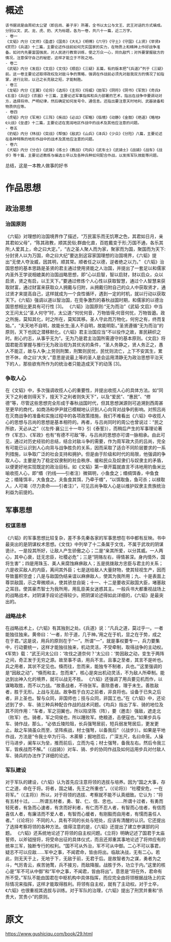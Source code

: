 # 概述

```
该书据说是由周初太公望（即吕尚、姜子牙）所著，全书以太公与文王、武王对话的方式编成。
分别以文、武、龙、虎、豹、犬为标题，各为一卷，共六十一篇，近二万字。
- 卷一
《文韬》内分《文师》《盈虚》《国务》《大礼》《明傅》《六守》《守土》《守国》《上贤》《举贤》《赏罚》《兵道》十二篇，主要论述作战前如何充实国家的实力，在物质上和精神上作好战争准备。如对内先要富国强民，对人民进行教育训练，使之万众一心，同仇敌忾；对外要掌握敌方的情况，注意保守自己的秘密，这样才能立于不败之地。
- 卷二
《武韬》内分《发启》《文启》《文伐》《顺启》《三疑》五篇，有的版本把“《兵道》”列于《三疑》前。这一卷主要论述取得政权及对敌斗争的策略，强调在作战前必须先对敌我双方的情况了如指掌，进行比较，以己之长克敌之短，才能制胜。
- 卷三
《龙韬》内分《王翼》《论将》《选将》《主将》《将威》《励军》《阴符》《阴书》《军势》《奇兵》《五音》《兵征》《农器》十三篇，主要论述军事指挥和兵力部署的艺术，指出在战争中要调动对方，选择将帅、严明纪律，然后确定如何发号令、通信息。还指出要注意天时地利、武器装备和物质供应等。
- 卷四
《虎韬》内分《军用》《三阵》《疾战》《必出》《军略》《临境》《动静》《金鼓》《绝道》《略地》《火战》《垒虚》十二篇，主要论述在宽阔地区作战中的战术及其他应注意的问题。
- 卷五
《豹韬》内分《林战》《突战》《帮强》《敌武》《山兵》《泽兵》《少众》《分险》八篇，主要论述在各种特殊的地形作战中的战术及其他应注意的问题。
- 卷六
《犬韬》内分《分合》《武锋》《练士》《教战》《均兵》《武车士》《武骑士》《战骑》《战车》《战步》等十篇，主要论述教练与编选士卒以及各种兵种如何配合作战，以发挥军队效能等问题。
```
总结，这是一本教人做事的好书

# 作品思想
## 政治思想
### 治国原则
《六韬》对理想的治国境界作了描述，“万民富乐而无饥寒之色，其君如日月，亲其君如父母”，“陈其政教，顺其民俗;群曲化直，百姓戴变于形;万国不通，各乐其所;人爱其上，命之曰大定。”，“古之圣人聚人而为家，聚家而为国，聚国而为天下:分封贤人以为万国，命之曰大纪”要达到这容家国理想的治国境界，《六韬》提出“无使人夺汝威，因其明，顺其常。顺者任之以德，逆者绝之以力。”
《六韬》治国思想的基本思路是圣贤的君主通过使用贤能之人治国，并提出了一套足以和儒家内圣外王学说相媲美的治国战略思想，即“心以启智，智以启财，财以启众，众以启贤，贤之有启，以王天下。”要通过修炼个人心性以获取智慧，通过个人智慧来获取财富，通过财富来获取众人拥戴与归附，从拥戴归附自己的众人中获取贤才，通过贤才来提高自己，这样就成为一个良性循环，遇到一定的时机，就以行动以获取天下。《六韬》强调以道以智治国，在竞争激烈的春秋战国时期，和儒家的以德治国思想相比更具有可行性 [3]。
《六韬》治国原则:“无为而治”《武韬·文启》中当文王问太公“圣人何守”时，太公道:“何忧何音，万物皆得;何音何忧，万物皆遒。政之所施，莫知其化，时之所在，莫知其移。圣人守此而万物化，何穷之有，终而复始。”，“夫天地不自明，故能长生;圣人不自明，故能明彰。”圣贤遵循“无为而治”的原则，天下也因之潜移默化。《六韬》君主治国应当“不以役作之故，害民耕织之时。削心约志，从事乎无为”。无为乃是君主治国所需遵守的基本原则。《文启》将国君能否掌握与推行无为政治视为其优劣的条件，“圣人务静之，贤人务正之，愚人不能正，故与人争;上劳则刑繁，刑繁则民忧，民忧则流亡，上下不安其生，累世不休，命之曰‘大失’。”意思是说最上等的圣人是会运用清静无为政治思想平治天下的人，那些欲有所作为的统治者只能造成天下的动荡 [3]。
### 争取人心
在《文韬》中，多次强调收揽人心的重要性，并提出收揽人心的具体方法。如“同天下之利者则得天下，擅天下之利者则失天下”，以及“爱民”、“惠民”、“修德”等，尽管这些思想完全形成于春秋战国时代，但其思想渊源则可追溯到西周甚至更早的商代，如商汤和伊尹就已模糊地认识到人心向背对战争的影响。对照吕尚在灭商战争的准备和实施过程中的各项政策措施，我们不难看出《六韬》中收揽人心的思想与吕尚的思想是基本相符的。再者，与吕尚同时的周公也曾说过：“民之所欲，天必从之”（《左传·襄公三十一年》引《泰誓》），而稍后产生的军事理论著作《军志》、《军政》也有“有德不可敌”等，与吕尚的思想亦可谓一脉相承。由此可见，通过对历史经验的总结，结合对敌斗争的需要，作为周军政大员的吕尚，完全有可能已认识到人心向背与战争胜负的关系，因而采取了适合不同阶层要求的一系列措施，以争取广泛的社会支持和拥护。但是由于阶级和时代的局限，他强调的争取人心，主要是为了稳定奴隶制的社会秩序、缓和民众及奴隶们与奴隶主的矛盾，以便更好地实现既定的政治目标。如《文韬》第一章开篇就直言不讳地用钓鱼米比喻收揽人心，即“缗（钓线——引者注）微铒明，小鱼食之；缗绸饵香，中鱼食之；缗隆饵丰，大鱼食之。夫鱼食其饵，乃牵于缗”，“以饵取鱼，鱼可杀；以禄取人，人可竭（尽力卖命——引者注）”，可见吕尚争取人心是以维护奴隶主贵族统治利益为前提的。
## 军事思想
### 权谋思想
《六韬》的军事思想比较复杂，差不多先秦各家的军事思想在书中都有反映。书中最突出的是阴谋权术思想。《文伐》中列举了十二条属于文伐，不属于武攻的阴谋诡计。一是投其所好，让敌人产生骄傲之心；二是“亲其所爱，以分其威。一人两心，其中心衰，廷无忠臣，社稷必危”；三是“阴赂左右，得情甚深。身内情外，国将生害”；四是用珠玉、美人来腐蚀麻痹敌人；五是挑拨敌方忠臣与君主的关系；六是收买敌人的内臣，离间其外臣；七是送给敌人大量财物，使其轻视生产，因而导致蓄积空虚；八是与敌国伪结亲谊以麻痹敌人，使其为我所用；九、十是表面上尊崇敌国，示之卑微顺从，使其骄怠自毙；十一、十二是要收买敌国大臣，堵塞敌之耳目。使其豪杰智士为我所用，用乱臣美女迷惑其主。一般兵书大都重视战场上的战略战术，对阴谋手段论述得较少。把阴谋论述得如此详细的，《六韬》是最突出的。
### 战略战术
在战略战术上，《六韬》有其独到之处。《兵道》说：“凡兵之道，莫过乎一。一者能独往独来。黄帝曰：‘一者，阶于道，几于神。’用之在于机，显之在于势，成之在于君。”这是说，用兵的原则在于“一”。所谓“一”，就是事权要专一，兵力要集中，行动要统一，这样才能独往独来，机动灵活，不受牵制，取得战争的主动权。《军势》载：“武王问太公曰：‘攻伐之道奈何？’太公曰：‘势因敌之动，变生于两阵之间，奇正发于无穷之源。故至事不语，用兵不言。且事之至者，其言不是听也。兵之用者，其状不定见也。倏而往，忽而来，能独专不制者，兵也。’”这里强调的是“因敌之动”，“倏而和主，忽而来”，核心是突出机动灵活，不为敌人所牵制。能达到出神入化的境界，就可以战无不胜。
《六韬》还强调了用兵要见机而作，以谋略取胜，而不以力战。“故善战者，不待张军。善除患者，理于未生。善胜敌者，胜于无形。上战与无战。故争胜于白刃之前者，非良将也。设备于已失之后者，非上圣也。智与众同，非国师也；技与众同，非国工也。”在《六韬》中，还论述到了步、车、骑三种兵种配合作战的战术问题。《均兵》指出了车、骑的地位及其不同作用：“车者，军之羽翼也，所以陷坚陈（阵），要（邀击）强敌，遮走北（败军）也。骑者，军之伺侯也，所以踵败军。绝粮道，击便寇也。”如果步兵与车、骑作战，那么，“必依丘陵险阻，长兵强弩居前，短兵弱发弩居后，更发更止。敌之车骑虽众而至，坚阵疾战，材士强弩，以备我后”（《战步》）。如果是平地作战，方法是“令我士卒为行马、木蒺藜；掘地匝后，广深五尺，名曰命笼。人操行马进步，阑车以为垒，推而前后，立而为屯；材士强弩，备我左右。然后令我三军，皆疾战而不解。”（《战骑》）对车、骑、步的协同作战及如何运用步兵对付敌人车、骑兵的办法作了详细的论述。
### 军队建设
对于军队的建设，《六韬》认为首先应注意将领的选拔与培养。因为“国之大事，存亡之道，命在于将。将者，国之辅，先王之所重也”。（《论将》）“社稷安危，一在将军。”（《主将》）所以，对于将领的选拔、考察就不能不认真细致。它认为：“将有五材十过。……所谓五材者，勇、智、仁、信、忠也。……所谓十过者，有勇而轻死者，有急而心速者，有贪而好利者，有仁而不忍人者，有智而心怯者，有信而喜信人者，有廉洁而不爱人者，有智而心缓者，有刚毅而自用者，有懦而喜任人者。”（《论将》）不同的人，具有不同的长处与短处，应该有清醒的认识。它还提出了选择考察将领的各种方法。值得注意的是，《六韬》还提出了建立参谋部的问题。
《六韬》还系统地论述了将领的自主权问题。《立将》明确记述了国君于太庙誓师，以斧钺授将，将受命出征的具体仪式，而且还郑重其事地论述了将帅应有的统率三军，独断专行的权利。“国不可从外治，军不可从中御。二心不可以事君，疑志不可以应敌……军中之事，不闻君命，皆由将出。临敌决战，无有二心。若此，则无天于上，无地于下，无敌于前，无君于后。是故智者为之谋，勇者为之斗，气厉青云，疾苦驰鹜，兵不接刃，而敌降服。战胜于外，功立于内。”这里的核心是“军不可从中御”和“军中之事，不闻君，皆由将出”。意思是“将在外，君命有所不受。”军队不能由国君在中枢机构中具体指挥，而应完全由将领根据战场上的实际情况来指挥，这样才能取得胜利。将领有自主权，就有了主动权。对于士卒，《六韬》也很重视其选拔与训练。对于军队的治理，《六韬》提出了刑赏并重和“杀贵大，赏贵小”的原则。

# 原文
https://www.gushiciqu.com/book/29.html